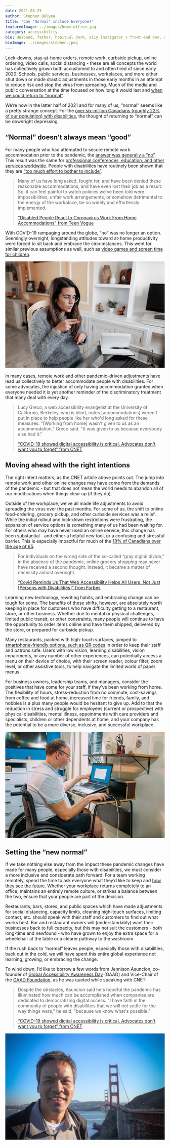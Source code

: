 ```yaml
---
date: 2021-08-25
author: Stephen Belyea
title: "Can 'Normal' Include Everyone?"
featuredImage: ../images/home-office.jpg
category: accessibility
bio: Husband, father, habitual dork, a11y instigator + front-end dev, attempted writer, aspiring runner, ex-pat Maritimer. He/him.
bioImage: ../images/stephen.jpeg
---
```


Lock-downs, stay-at-home orders, remote work, curbside pickup, online ordering, video calls, social distancing - these are all concepts the world has collectively grown both accustomed to and often tired of since early 2020. Schools, public services, businesses, workplaces, and more either shut down or made drastic adjustments in those early months in an attempt to reduce risk and stop the virus from spreading. Much of the media and public conversation at the time focused on how long it would last and [when we could return to “normal”](https://www.forbes.com/sites/jemimamcevoy/2020/12/06/life-will-start-getting-back-to-normal-in-april-or-may-operation-warp-speed-head-projects/?sh=21e9078f1a12).

We’re now in the latter half of 2021 and for many of us, “normal” seems like a pretty strange concept. For the [over six-million Canadians (roughly 22% of our population) with disabilities](https://www.canada.ca/en/employment-social-development/programs/accessible-canada.html), the thought of returning to “normal” can be downright depressing.

## “Normal” doesn’t always mean “good”

For many people who had attempted to secure remote work accommodation prior to the pandemic, the [answer was generally a “no”](https://www.teenvogue.com/story/disabled-people-react-to-coronavirus-work-from-home-accommodations). This result was the same for [professional conferences, education, and other services worldwide](https://www.cnet.com/health/the-covid-19-crisis-highlights-how-far-accessibility-still-has-to-go/). People with disabilities have routinely been shown that they are [“too much effort to bother to include”](https://www.teenvogue.com/story/disabled-people-react-to-coronavirus-work-from-home-accommodations#:~:text=that%20it's%20too%20much%20effort%20to%20bother%20to%20include%20us).

> Many of us have long asked, fought for, and have been denied these reasonable accommodations, and have even lost their job as a result. So, it can feel painful to watch policies we’ve been told were impossibilities, unfair work arrangements, or somehow detrimental to the energy of the workplace, be so widely and effortlessly implemented.
>
> ["Disabled People React to Coronavirus Work From Home Accommodations" from Teen Vogue](https://www.teenvogue.com/story/disabled-people-react-to-coronavirus-work-from-home-accommodations)

With COVID-19 rampaging around the globe, “no” was no longer an option. Seemingly overnight, longstanding attitudes toward at-home productivity were forced to sit back and embrace the circumstances. This went for similar previous assumptions as well, such as [video games and screen time for children](https://www.unicef.org/globalinsight/stories/rethinking-screen-time-time-covid-19).

![Young woman signing while on a video call at her laptop](../images/sign-language-laptop.jpg)

In many cases, remote work and other pandemic-driven adjustments have lead us collectively to better accommodate people with disabilities. For some advocates, the injustice of only having accommodation granted when everyone needed it is yet another reminder of the discriminatory treatment that many deal with every day.

> Lucy Greco, a web accessibility evangelist at the University of California, Berkeley, who is blind, notes [accommodations] weren't put in place to help people like her who'd long asked for these measures. "[Working from home] wasn't given to us as an accommodation," Greco said. "It was given to us because everybody else had it."
>
> [“COVID-19 showed digital accessibility is critical. Advocates don't want you to forget” from CNET](https://www.cnet.com/tech/mobile/covid-19-showed-digital-accessibility-is-critical-advocates-dont-want-you-to-forget/)

## Moving ahead with the right intentions

The right intent matters, as the CNET article above points out. The jump into remote work and other online changes may have come from the demands of the pandemic - but that does not mean the world needs to abandon all of our modifications when things clear up (if they do).

Outside of the workplace, we’ve all made life adjustments to avoid spreading the virus over the past months. For some of us, the shift to online food-ordering, grocery pickup, and other curbside services was a relief. While the initial rollout and lock-down restrictions were frustrating, the expansion of service options is something many of us had been waiting for. For others who may have never used an online service, this change has been substantial - and either a helpful new tool, or a confusing and stressful barrier. This is especially impactful for much of the [18% of Canadians over the age of 65](https://www150.statcan.gc.ca/n1/daily-quotidien/200929/dq200929b-eng.htm).

> For individuals on the wrong side of the so-called “gray digital divide,” in the absence of the pandemic, online grocery shopping may never have received a second thought. Instead, it became a matter of necessity almost overnight.
>
> [“Covid Reminds Us That Web Accessibility Helps All Users, Not Just [Persons with Disabilities]” from Forbes](https://www.forbes.com/sites/gusalexiou/2020/08/23/covid-reminds-us-that-web-accessibility-helps-all-users-not-just-the-disabled/?sh=8ac48106df14)

Learning new technology, rewriting habits, and embracing change can be tough for some. The benefits of these shifts, however, are absolutely worth keeping in place for customers who have difficulty getting to a restaurant, store, or other business. Whether due to mental or physical challenges, limited public transit, or other constraints, many people will continue to have the opportunity to order items online and have them shipped, delivered by the store, or prepared for curbside pickup.

Many restaurants, packed with high-touch surfaces, jumped to [smartphone-friendly options, such as QR codes](https://www.esquire.com/food-drink/restaurants/a36875447/qr-code-menus-restaurants-permanent/) in order to keep their staff and patrons safe. Users with low vision, learning disabilities, vision impairments, or any number of other experiences, can potentially access a menu on their device of choice, with their screen reader, colour filter, zoom level, or other assistive tools, to help navigate the limited world of paper menus.

For business owners, leadership teams, and managers, consider the positives that have come for your staff, if they’ve been working from home. The flexibility of hours, stress-reduction from no commute, cost-savings from coffee and food at home, increased time for friends, family, and hobbies is a plus many people would be hesitant to give up. Add to that the reduction in stress and struggle for employees (current or prospective) with physical disabilities, mental illness, appointments with care providers and specialists, children or other dependents at home, and your company has the potential to be a more diverse, inclusive, and successful workplace.

![Man sitting in a wheelchair uses a mouse and laptop at a desk setup in a home office](../images/home-office.jpg)

## Setting the “new normal”

If we take nothing else away from the impact these pandemic changes have made for many people, especially those with disabilities, we must consider a more inclusive and considerate path forward. For a team working remotely, spend the time to ask everyone what they’d like to keep and [how they see the future](https://www.fastcompany.com/90593744/the-office-as-we-know-it-is-over-and-thats-a-good-thing). Whether your workplace returns completely to an office, maintains an entirely remote culture, or strikes a balance between the two, ensure that your people are part of the decision.

Restaurants, bars, stores, and public spaces which have made adjustments for social distancing, capacity limits, cleaning high-touch surfaces, limiting contact, etc. should speak with their staff and customers to find out what works best. Bar and restaurant owners will (understandably) want their businesses back to full capacity, but this may not suit the customers - both long-time and newfound - who have grown to enjoy the extra space for a wheelchair at the table or a clearer pathway to the washroom.

If the rush back to “normal” leaves people, especially those with disabilities, back out in the cold, we will have spent this entire global experience not learning, growing, or embracing the change.

To wind down, I’d like to borrow a few words from Jennison Asuncion, co-founder of [Global Accessibility Awareness Day](https://globalaccessibilityawarenessday.org/) (GAAD) and Vice-Chair of the [GAAD Foundation](https://gaad.foundation/), as he was quoted while speaking with CNET:

> Despite the obstacles, Asuncion said he's hopeful the pandemic has illuminated how much can be accomplished when companies are dedicated to democratizing digital access. "I have faith in the community of people with disabilities that we will not settle for the way things were," he said, "because we know what's possible."
>
> [“COVID-19 showed digital accessibility is critical. Advocates don't want you to forget” from CNET](https://www.cnet.com/tech/mobile/covid-19-showed-digital-accessibility-is-critical-advocates-dont-want-you-to-forget/)

![Jennison Asuncion smiling and posed in front of the golden gate bridge](../images/jennison.jpg "Jennison Asuncion as pictured in [this profile from Daily Dot](https://www.dailydot.com/debug/accessibility-disability-apps-linkedin/)")
